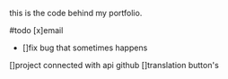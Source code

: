 this is the code behind my portfolio.

#todo
[x]email

- []fix bug that sometimes happens

[]project connected with api github
[]translation button's
